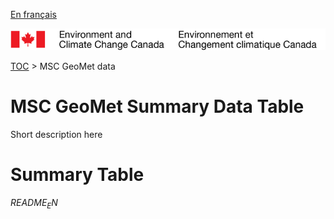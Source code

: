 [En français](readme_fr.md)

![ECCC logo](../img_eccc-logo.png)

[TOC](../readme_en.md) > MSC GeoMet data


MSC GeoMet Summary Data Table
===============

Short description here

# Summary Table
$README_EN$
